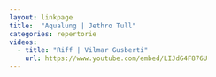 ```yaml
---
layout: linkpage
title:  "Aqualung | Jethro Tull"
categories: repertorie
videos:
  - title: "Riff | Vilmar Gusberti"
    url: https://www.youtube.com/embed/LIJdG4F876U
---
```

